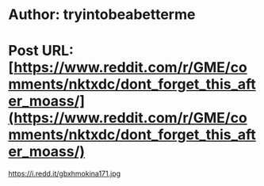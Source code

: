 # Author: tryintobeabetterme
# Post URL: [https://www.reddit.com/r/GME/comments/nktxdc/dont_forget_this_after_moass/](https://www.reddit.com/r/GME/comments/nktxdc/dont_forget_this_after_moass/)


https://i.redd.it/gbxhmokina171.jpg